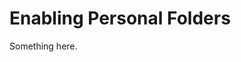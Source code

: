 [title]: # (Enabling Personal Folders)
[tags]: # (XXX)
[priority]: # (4172)
# Enabling Personal Folders
Something here.
